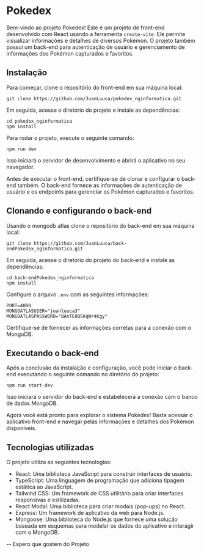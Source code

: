 # Pokedex

Bem-vindo ao projeto Pokedex! Este é um projeto de front-end desenvolvido com React usando a ferramenta `create-vite`. Ele permite visualizar informações e detalhes de diversos Pokémon. O projeto também possui um back-end para autenticação de usuário e gerenciamento de informações dos Pokémon capturados e favoritos.

## Instalação

Para começar, clone o repositório do front-end em sua máquina local:

```shell
git clone https://github.com/JuanLuuca/pokedex_nginformatica.git
```

Em seguida, acesse o diretório do projeto e instale as dependências:

```shell
cd pokedex_nginformatica
npm install
```

Para rodar o projeto, execute o seguinte comando:

```shell
npm run dev
```

Isso iniciará o servidor de desenvolvimento e abrirá o aplicativo no seu navegador.

Antes de executar o front-end, certifique-se de clonar e configurar o back-end também. O back-end fornece as informações de autenticação de usuário e os endpoints para gerenciar os Pokémon capturados e favoritos.

## Clonando e configurando o back-end

Usando o mongodb atlas clone o repositório do back-end em sua máquina local:

```shell
git clone https://github.com/JuanLuuca/back-endPokedex_nginformatica.git
```

Em seguida, acesse o diretório do projeto do back-end e instale as dependências:

```shell
cd back-endPokedex_nginformatica
npm install
```

Configure o arquivo `.env` com as seguintes informações:

```shell
PORT=4000
MONGOATLASUSER="juanluuca3"
MONGOATLASPASSWORD="BAnTE8QSKqWr4Kgy"
```

Certifique-se de fornecer as informações corretas para a conexão com o MongoDB.

## Executando o back-end

Após a conclusão da instalação e configuração, você pode iniciar o back-end executando o seguinte comando no diretório do projeto:

```shell
npm run start-dev
```

Isso iniciará o servidor do back-end e estabelecerá a conexão com o banco de dados MongoDB.

Agora você está pronto para explorar o sistema Pokedex! Basta acessar o aplicativo front-end e navegar pelas informações e detalhes dos Pokémon disponíveis.

## Tecnologias utilizadas

O projeto utiliza as seguintes tecnologias:

- React: Uma biblioteca JavaScript para construir interfaces de usuário.
- TypeScript: Uma linguagem de programação que adiciona tipagem estática ao JavaScript.
- Tailwind CSS: Um framework de CSS utilitário para criar interfaces responsivas e estilizadas.
- React Modal: Uma biblioteca para criar modais (pop-ups) no React.
- Express: Um framework de aplicativo da web para Node.js.
- Mongoose: Uma biblioteca do Node.js que fornece uma solução baseada em esquemas para modelar os dados do aplicativo e interagir com o MongoDB.

-- Espero que gostem do Projeto
